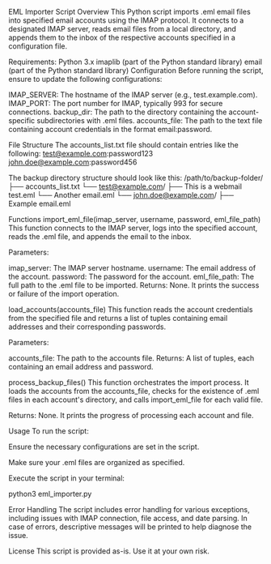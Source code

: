 EML Importer Script
Overview
This Python script imports .eml email files into specified email accounts using the IMAP protocol. It connects to a designated IMAP server, reads email files from a local directory, and appends them to the inbox of the respective accounts specified in a configuration file.

Requirements:
Python 3.x
imaplib (part of the Python standard library)
email (part of the Python standard library)
Configuration
Before running the script, ensure to update the following configurations:

IMAP_SERVER: The hostname of the IMAP server (e.g., test.example.com).
IMAP_PORT: The port number for IMAP, typically 993 for secure connections.
backup_dir: The path to the directory containing the account-specific subdirectories with .eml files.
accounts_file: The path to the text file containing account credentials in the format email:password.

File Structure
The accounts_list.txt file should contain entries like the following:
test@example.com:password123
john.doe@example.com:password456

The backup directory structure should look like this:
/path/to/backup-folder/
├── accounts_list.txt
└── test@example.com/
    ├── This is a webmail test.eml
    └── Another email.eml
└── john.doe@example.com/
    ├── Example email.eml
    
Functions
import_eml_file(imap_server, username, password, eml_file_path)
This function connects to the IMAP server, logs into the specified account, reads the .eml file, and appends the email to the inbox.

Parameters:

imap_server: The IMAP server hostname.
username: The email address of the account.
password: The password for the account.
eml_file_path: The full path to the .eml file to be imported.
Returns: None. It prints the success or failure of the import operation.

load_accounts(accounts_file)
This function reads the account credentials from the specified file and returns a list of tuples containing email addresses and their corresponding passwords.

Parameters:

accounts_file: The path to the accounts file.
Returns: A list of tuples, each containing an email address and password.

process_backup_files()
This function orchestrates the import process. It loads the accounts from the accounts_file, checks for the existence of .eml files in each account's directory, and calls import_eml_file for each valid file.

Returns: None. It prints the progress of processing each account and file.

Usage
To run the script:

Ensure the necessary configurations are set in the script.

Make sure your .eml files are organized as specified.

Execute the script in your terminal:

python3 eml_importer.py

Error Handling
The script includes error handling for various exceptions, including issues with IMAP connection, file access, and date parsing. In case of errors, descriptive messages will be printed to help diagnose the issue.

License
This script is provided as-is. Use it at your own risk.
